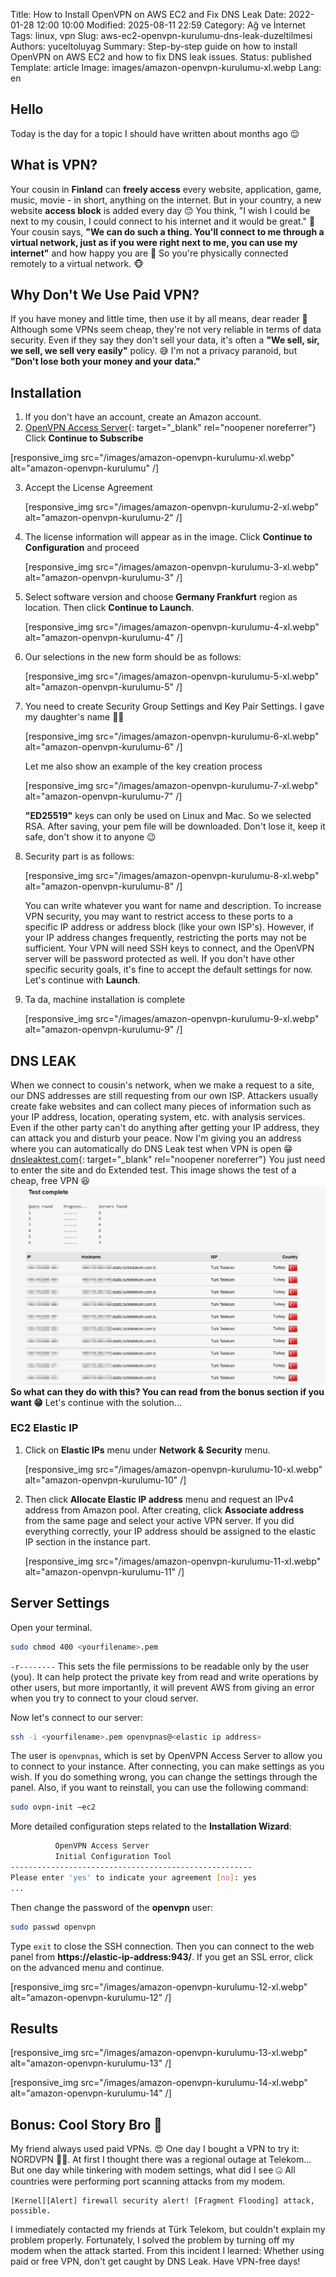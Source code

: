 Title: How to Install OpenVPN on AWS EC2 and Fix DNS Leak
Date: 2022-01-28 12:00 10:00
Modified: 2025-08-11 22:59
Category: Ağ ve İnternet
Tags: linux, vpn
Slug: aws-ec2-openvpn-kurulumu-dns-leak-duzeltilmesi
Authors: yuceltoluyag
Summary: Step-by-step guide on how to install OpenVPN on AWS EC2 and how to fix DNS leak issues.
Status: published
Template: article
Image: images/amazon-openvpn-kurulumu-xl.webp
Lang: en

## Hello

Today is the day for a topic I should have written about months ago 😌

## What is VPN?

Your cousin in **Finland** can **freely access** every website, application, game, music, movie - in short, anything on the internet. But in your country, a new website **access block** is added every day 😔 You think, "I wish I could be next to my cousin, I could connect to his internet and it would be great." 🥺 Your cousin says, **"We can do such a thing. You'll connect to me through a virtual network, just as if you were right next to me, you can use my internet"** and how happy you are 🥳 So you're physically connected remotely to a virtual network. 🐵

## Why Don't We Use Paid VPN?

If you have money and little time, then use it by all means, dear reader 🐸 Although some VPNs seem cheap, they're not very reliable in terms of data security. Even if they say they don't sell your data, it's often a **"We sell, sir, we sell, we sell very easily"** policy. 😅 I'm not a privacy paranoid, but **"Don't lose both your money and your data."**

## Installation

1.  If you don't have an account, create an Amazon account.
2.  [OpenVPN Access Server](https://aws.amazon.com/marketplace/pp/prodview-y3m73u6jd5srk){: target="\_blank" rel="noopener noreferrer"} Click **Continue to Subscribe**

[responsive_img src="/images/amazon-openvpn-kurulumu-xl.webp" alt="amazon-openvpn-kurulumu" /]

3.  Accept the License Agreement

    [responsive_img src="/images/amazon-openvpn-kurulumu-2-xl.webp" alt="amazon-openvpn-kurulumu-2" /]

4.  The license information will appear as in the image. Click **Continue to Configuration** and proceed

    [responsive_img src="/images/amazon-openvpn-kurulumu-3-xl.webp" alt="amazon-openvpn-kurulumu-3" /]

5.  Select software version and choose **Germany Frankfurt** region as location. Then click **Continue to Launch**.

    [responsive_img src="/images/amazon-openvpn-kurulumu-4-xl.webp" alt="amazon-openvpn-kurulumu-4" /]

6.  Our selections in the new form should be as follows:

    [responsive_img src="/images/amazon-openvpn-kurulumu-5-xl.webp" alt="amazon-openvpn-kurulumu-5" /]

7.  You need to create Security Group Settings and Key Pair Settings. I gave my daughter's name 🏌️‍♂️

    [responsive_img src="/images/amazon-openvpn-kurulumu-6-xl.webp" alt="amazon-openvpn-kurulumu-6" /]

    Let me also show an example of the key creation process

    [responsive_img src="/images/amazon-openvpn-kurulumu-7-xl.webp" alt="amazon-openvpn-kurulumu-7" /]

    **"ED25519"** keys can only be used on Linux and Mac. So we selected RSA. After saving, your pem file will be downloaded. Don't lose it, keep it safe, don't show it to anyone 😉

8.  Security part is as follows:

    [responsive_img src="/images/amazon-openvpn-kurulumu-8-xl.webp" alt="amazon-openvpn-kurulumu-8" /]

    You can write whatever you want for name and description. To increase VPN security, you may want to restrict access to these ports to a specific IP address or address block (like your own ISP's). However, if your IP address changes frequently, restricting the ports may not be sufficient. Your VPN will need SSH keys to connect, and the OpenVPN server will be password protected as well. If you don't have other specific security goals, it's fine to accept the default settings for now. Let's continue with **Launch**.

9.  Ta da, machine installation is complete

    [responsive_img src="/images/amazon-openvpn-kurulumu-9-xl.webp" alt="amazon-openvpn-kurulumu-9" /]

## DNS LEAK

When we connect to cousin's network, when we make a request to a site, our DNS addresses are still requesting from our own ISP. Attackers usually create fake websites and can collect many pieces of information such as your IP address, location, operating system, etc. with analysis services. Even if the other party can't do anything after getting your IP address, they can attack you and disturb your peace. Now I'm giving you an address where you can automatically do DNS Leak test when VPN is open 😁 [dnsleaktest.com](https://www.dnsleaktest.com/){: target="\_blank" rel="noopener noreferrer"} You just need to enter the site and do Extended test. This image shows the test of a cheap, free VPN 😆 ![Extended-test](/images/Extended-test-xl.webp) **So what can they do with this? You can read from the bonus section if you want 😁** Let's continue with the solution...

### EC2 Elastic IP

1.  Click on **Elastic IPs** menu under **Network & Security** menu.

    [responsive_img src="/images/amazon-openvpn-kurulumu-10-xl.webp" alt="amazon-openvpn-kurulumu-10" /]

2.  Then click **Allocate Elastic IP address** menu and request an IPv4 address from Amazon pool. After creating, click **Associate address** from the same page and select your active VPN server. If you did everything correctly, your IP address should be assigned to the elastic IP section in the instance part.

    [responsive_img src="/images/amazon-openvpn-kurulumu-11-xl.webp" alt="amazon-openvpn-kurulumu-11" /]

## Server Settings

Open your terminal.

```bash
sudo chmod 400 <yourfilename>.pem
```

`-r--------` This sets the file permissions to be readable only by the user (you). It can help protect the private key from read and write operations by other users, but more importantly, it will prevent AWS from giving an error when you try to connect to your cloud server.

Now let's connect to our server:

```bash
ssh -i <yourfilename>.pem openvpnas@<elastic ip address>
```

The user is `openvpnas`, which is set by OpenVPN Access Server to allow you to connect to your instance. After connecting, you can make settings as you wish. If you do something wrong, you can change the settings through the panel. Also, if you want to reinstall, you can use the following command:

```bash
sudo ovpn-init –ec2
```

More detailed configuration steps related to the **Installation Wizard**:

```bash
          OpenVPN Access Server
          Initial Configuration Tool
------------------------------------------------------
Please enter 'yes' to indicate your agreement [no]: yes
...
```

Then change the password of the **openvpn** user:

```bash
sudo passwd openvpn
```

Type `exit` to close the SSH connection. Then you can connect to the web panel from **https://elastic-ip-address:943/**. If you get an SSL error, click on the advanced menu and continue.

[responsive_img src="/images/amazon-openvpn-kurulumu-12-xl.webp" alt="amazon-openvpn-kurulumu-12" /]

## Results

[responsive_img src="/images/amazon-openvpn-kurulumu-13-xl.webp" alt="amazon-openvpn-kurulumu-13" /]

[responsive_img src="/images/amazon-openvpn-kurulumu-14-xl.webp" alt="amazon-openvpn-kurulumu-14" /]

## Bonus: Cool Story Bro 🧿

My friend always used paid VPNs. 😍 One day I bought a VPN to try it: NORDVPN 🤶🏼. At first I thought there was a regional outage at Telekom... But one day while tinkering with modem settings, what did I see 🤐 All countries were performing port scanning attacks from my modem.

```text
[Kernel][Alert] firewall security alert! [Fragment Flooding] attack, possible.
```

I immediately contacted my friends at Türk Telekom, but couldn't explain my problem properly. Fortunately, I solved the problem by turning off my modem when the attack started. From this incident I learned: Whether using paid or free VPN, don't get caught by DNS Leak. Have VPN-free days!
